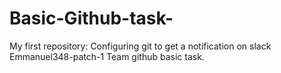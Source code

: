 # Basic-Github-task-
My first repository: Configuring git to get a notification on slack 
Emmanuel348-patch-1 Team github basic task.
